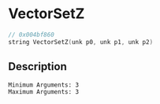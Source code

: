 # VectorSetZ
```c
// 0x004bf860
string VectorSetZ(unk p0, unk p1, unk p2)
```
## Description
```
Minimum Arguments: 3
Maximum Arguments: 3
```
